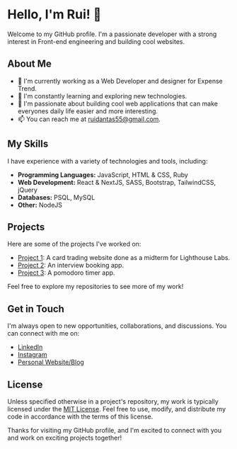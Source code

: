 # Hello, I'm Rui! 👋

Welcome to my GitHub profile. I'm a passionate developer with a strong interest in Front-end engineering and building cool websites.

## About Me

- 💼 I'm currently working as a Web Developer and designer for Expense Trend.
- 🌱 I'm constantly learning and exploring new technologies.
- 🔭 I'm passionate about building cool web applications that can make everyones daily life easier and more interesting.
- 📫 You can reach me at ruidantas55@gmail.com.

## My Skills

I have experience with a variety of technologies and tools, including:

- **Programming Languages:** JavaScript, HTML & CSS, Ruby
- **Web Development:** React & NextJS, SASS, Bootstrap, TailwindCSS, jQuery
- **Databases:** PSQL, MySQL
- **Other:** NodeJS

## Projects

Here are some of the projects I've worked on:

- [Project 1]((https://github.com/Ruheee/CardHeros)): A card trading website done as a midterm for Lighthouse Labs.
- [Project 2](https://github.com/Ruheee/scheduler): An interview booking app.
- [Project 3](https://github.com/Ruheee/Pomodoro-App): A pomodoro timer app.

Feel free to explore my repositories to see more of my work!

## Get in Touch

I'm always open to new opportunities, collaborations, and discussions. You can connect with me on:

- [LinkedIn](https://www.linkedin.com/in/rui-dantas-043078248/)
- [Instagram](https://instagram.com/whosrui)
- [Personal Website/Blog](https://ruidantas.dev)

## License

Unless specified otherwise in a project's repository, my work is typically licensed under the [MIT License](LICENSE.md). Feel free to use, modify, and distribute my code in accordance with the terms of this license.

Thanks for visiting my GitHub profile, and I'm excited to connect with you and work on exciting projects together!

